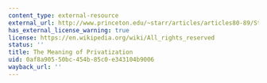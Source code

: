 ```yaml
---
content_type: external-resource
external_url: http://www.princeton.edu/~starr/articles/articles80-89/Starr-MeaningPrivatization-88.htm
has_external_license_warning: true
license: https://en.wikipedia.org/wiki/All_rights_reserved
status: ''
title: The Meaning of Privatization
uid: 0af8a905-50bc-454b-85c0-e343104b9006
wayback_url: ''
---
```


